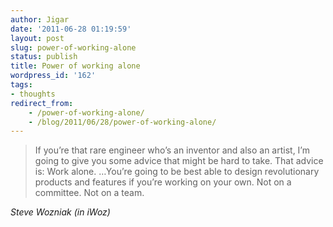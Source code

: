 ```yaml
---
author: Jigar
date: '2011-06-28 01:19:59'
layout: post
slug: power-of-working-alone
status: publish
title: Power of working alone
wordpress_id: '162'
tags:
- thoughts
redirect_from:
    - /power-of-working-alone/
    - /blog/2011/06/28/power-of-working-alone/
---
```


>If you’re that rare engineer who’s an inventor and also an artist, I’m going to give you some advice that might be hard to take. That advice is: Work alone. …You’re going to be best able to design revolutionary products and features if you’re working on your own. Not on a committee. Not on a team.

*Steve Wozniak (in iWoz)*


